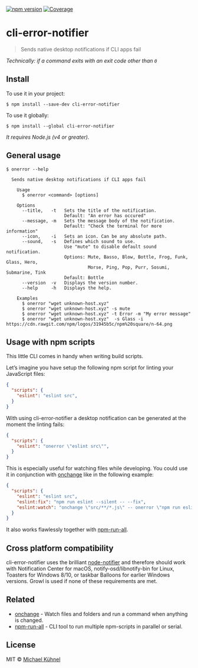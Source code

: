 [![npm version](https://img.shields.io/npm/v/cli-error-notifier.svg?style=flat)](https://www.npmjs.org/package/cli-error-notifier)
[![Coverage](https://codecov.io/gh/micromata/cli-error-notifier/badge.svg?branch=master)](https://codecov.io/gh/micromata/cli-error-notifier?branch=master)

# cli-error-notifier

> Sends native desktop notifications if CLI apps fail

*Technically: if a command exits with an exit code other than `0`*

## Install

To use it in your project:
```
$ npm install --save-dev cli-error-notifier
```

To use it globally:
```
$ npm install --global cli-error-notifier
```

*It requires Node.js (v4 or greater).*

## General usage

```
$ onerror --help

  Sends native desktop notifications if CLI apps fail

	Usage
	  $ onerror <command> [options]

	Options
	  --title,   -t   Sets the title of the notification.
	                  Default: "An error has occured"
	  --message, -m   Sets the message body of the notification.
	                  Default: "Check the terminal for more information"
	  --icon,    -i   Sets an icon. Can be any absolute path.
	  --sound,   -s   Defines which sound to use.
	                  Use "mute" to disable default sound notification.
	                  Options: Mute, Basso, Blow, Bottle, Frog, Funk, Glass, Hero,
	                           Morse, Ping, Pop, Purr, Sosumi, Submarine, Tink
	                  Default: Bottle
	  --version  -v   Displays the version number.
	  --help     -h   Displays the help.

	Examples
	  $ onerror "wget unknown-host.xyz"
	  $ onerror "wget unknown-host.xyz" -s mute
	  $ onerror "wget unknown-host.xyz" -t Error -m "My error message"
	  $ onerror "wget unknown-host.xyz"  -s Glass -i https://cdn.rawgit.com/npm/logos/31945b5c/npm%20square/n-64.png
```

## Usage with npm scripts

This little CLI comes in handy when writing build scripts.

Let’s imagine you have setup the following npm script for linting your JavaScript files:

```json
{
  "scripts": {
    "eslint": "eslint src",
  }
}
```

With using cli-error-notifier a desktop notification can be generated at the moment the linting fails:

```json
{
  "scripts": {
    "eslint": "onerror \"eslint src\"",
  }
}
```

This is especially useful for watching files while developing. You could use it in conjunction with [onchange](https://github.com/Qard/onchange) like in the following example:

```json
{
  "scripts": {
    "eslint": "eslint src",
    "eslint:fix": "npm run eslint --silent -- --fix",
    "eslint:watch": "onchange \"src/**/*.js\" -- onerror \"npm run eslint --silent\""
  }
}
```

It also works flawlessly together with [npm-run-all](https://github.com/mysticatea/npm-run-all).

## Cross platform compatibility
cli-error-notifier uses the brilliant [node-notifier](https://github.com/mikaelbr/node-notifier) and therefore should work with Notification Center for macOS, notify-osd/libnotify-bin for Linux, Toasters for Windows 8/10, or taskbar Balloons for earlier Windows versions. Growl is used if none of these requirements are met.

## Related

* [onchange](https://github.com/Qard/onchange) - Watch files and folders and run a command when anything is changed.
* [npm-run-all](https://github.com/mysticatea/npm-run-all) - CLI tool to run multiple npm-scripts in parallel or serial.


## License

MIT © [Michael Kühnel](https://micromata.de)
